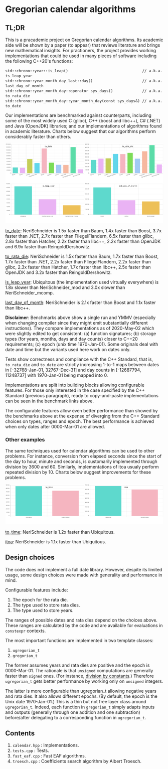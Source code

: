 # Gregorian calendar algorithms

## TL;DR

This is a pracademic project on Gregorian calendar algorithms. Its academic side will be shown by
a paper (to appear) that reviews literature and brings new mathematical insights. For practioners,
the project provides working implementations that could be used in many pieces of software including
the following C++20's functions:

    std::chrono::year::is_leap()                                 // a.k.a. is_leap_year
    std::chrono::year_month_day_last::day()                      // a.k.a. last_day_of_month
    std::chrono::year_month_day::operator sys_days()             // a.k.a. to_rata_die
    std::chrono::year_month_day::year_month_day(const sys_days&) // a.k.a. to_date

Our implementations are benchmarked against counterparts, including some of the most widely used
C (glibc), C++ (boost and libc++), C# (.NET) and Java (OpenJDK) libraries; and our implementations
of algorithms found in academic literature. Charts below suggest that our algorithms perform
considerably faster than others.

![Benchmarks](https://github.com/cassioneri/calendar/blob/master/benchmarks/benchmarks.png)

[to_date](https://quick-bench.com/q/7_qkiecSoshHkMFqca4OYgq-45s): NeriSchneider is
1.5x faster than Baum,
1.4x faster than Boost,
3.7x faster than .NET,
2.7x faster than FliegelFlandern,
6.5x faster than glibc,
2.8x faster than Hatcher,
2.2x faster than libc++,
2.2x faster than OpenJDK and
6.9x faster than ReingoldDershowitz.

[to_rata_die](https://quick-bench.com/q/q4wjIkZdQP2QN2FVLkeZbxai-sM): NeriSchneider is
1.5x faster than Baum,
1.7x faster than Boost,
1.7x faster than .NET,
2.2x faster than FliegelFlandern,
2.2x faster than glibc,
2.3x faster than Hatcher,
1.7x faster than libc++,
2.5x faster than OpenJDK and
3.2x faster than ReingoldDershowitz.

[is_leap_year](https://quick-bench.com/q/XaGQzTtRLGNhRSBDAzw4l0T0Xl8): Ubiquitous (the
implementation used virtually everywhere) is
1.8x slower than NeriSchneider_mod and
3.0x slower than NeriSchneider_mcomp.

[last_day_of_month](https://quick-bench.com/q/LYFKOSJrbpjVzHmR_EMk8AILkNI): NeriSchneider is
2.1x faster than Boost and
1.1x faster than libc++.

**Disclaimer**: Benchmarks above show a single run and YMMV (especially when changing compiler since
they might emit substantially different instructions). They compare implementations as of
2020-May-02 which were slightly edited to get consistent: (a) function signatures; (b) storage types
(for years, months, days and day counts) closer to C++20 requirements; (c) epoch (unix time
1970-Jan-01). Some originals deal with date and time but the variants used here work on dates only.

Tests show correctness and compliance with the C++ Standard, that is, `to_rata_die` and `to_date`
are strictly increasing 1-to-1 maps between dates in [-32768-Jan-01, 32767-Dec-31] and day counts in
[-12687794, 11248737] with 1970-Jan-01 being mapped into 0.

Implementations are split into building blocks allowing configurable features. For those only
interested in the case specified by the C++ Standard (previous paragraph), ready to copy-and-paste
implementations can be seen in the benchmark links above.

The configurable features allow even better performance than showed by the benchmarks above at the
expense of diverging from the C++ Standard choices on types, ranges and epoch. The best performance
is achieved when only dates after 0000-Mar-01 are allowed.

### Other examples

The same techniques used for calendar algorithms can be used to other problems. For instance,
conversion from elapsed seconds since the start of the day to hour, minute and seconds, is
customarily implemented through division by 3600 and 60. Similarly, implementations of itoa usualy
perform repeated division by 10. Charts below suggest improvements for these problems.

![Benchmarks](https://github.com/cassioneri/calendar/blob/master/benchmarks/others.png)

[to_time](https://quick-bench.com/q/n21P53DGEDPtIp6wu3YZ1ebLLtg): NeriSchneider is 1.2x faster than
Ubiquitous.

[itoa](https://quick-bench.com/q/-iNSxF1zQFE6LgUwbyuN8ae_4CQ): NeriSchneider is 1.1x faster than
Ubiquitous.

## Design choices

The code does not implement a full date library. However, despite its limited usage, some design
choices were made with generality and performance in mind.

Configurable features include:

1. The epoch for the rata die.
2. The type used to store rata dies.
3. The type used to store years.

The ranges of possible dates and rata dies depend on the choices above. These ranges are calculated
by the code and are available for evaluations in `constexpr` contexts.

The most important functions are implemented in two template classes:

1. `ugregorian_t`
2. `gregorian_t`

The former assumes years and rata dies are positive and the epoch is 0000-Mar-01. The rationale is
that `unsigned` computations are generally faster than `signed` ones. (For instance, [division by
constants](https://godbolt.org/z/4JxB4J).) Therefore `ugregorian_t` gets better performance by
working only on `unsigned` integers.

The latter is more configurable than ugregorian_t allowing negative years and rata dies. It also
allows different epochs. (By default, the epoch is the Unix date 1970-Jan-01.) This is a thin but
not free layer class around `ugregorian_t`. Indeed, each function in `gregorian_t` simply adapts
inputs and outputs (generally through one addition and one subtraction) before/after delegating to a
corresponding function in `ugregorian_t`.

## Contents

1. `calendar.hpp` : Implementations.
2. `tests.cpp`    : Tests.
3. `fast_eaf.cpp` : Fast EAF algorithms.
4. `troesch.cpp`  : Coefficients search algorithm by Albert Troesch.
